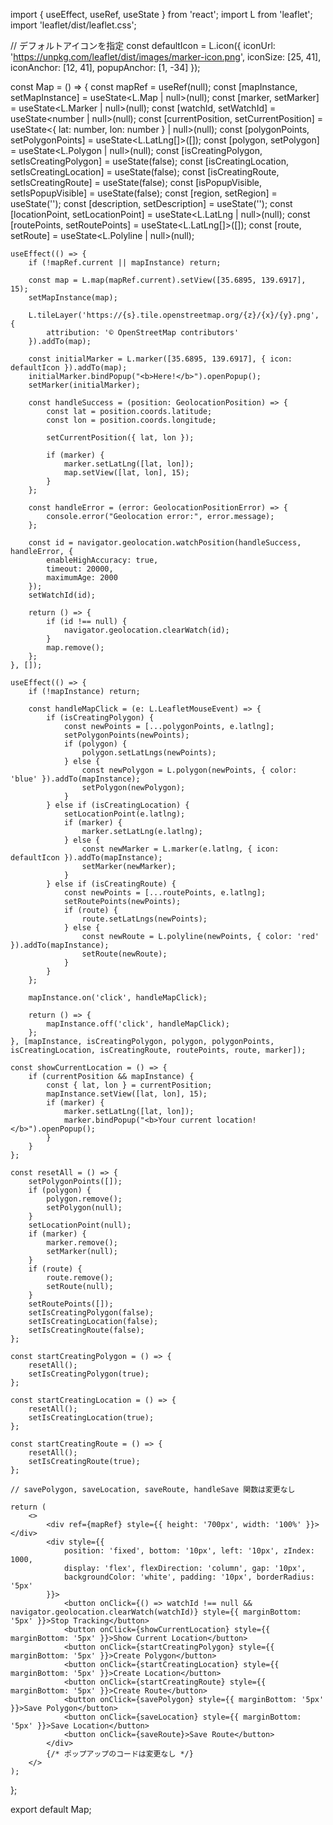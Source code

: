 import { useEffect, useRef, useState } from 'react';
import L from 'leaflet';
import 'leaflet/dist/leaflet.css';

// デフォルトアイコンを指定
const defaultIcon = L.icon({
    iconUrl: 'https://unpkg.com/leaflet/dist/images/marker-icon.png',
    iconSize: [25, 41],
    iconAnchor: [12, 41],
    popupAnchor: [1, -34]
});

const Map = () => {
    const mapRef = useRef<HTMLDivElement>(null);
    const [mapInstance, setMapInstance] = useState<L.Map | null>(null);
    const [marker, setMarker] = useState<L.Marker | null>(null);
    const [watchId, setWatchId] = useState<number | null>(null);
    const [currentPosition, setCurrentPosition] = useState<{ lat: number, lon: number } | null>(null);
    const [polygonPoints, setPolygonPoints] = useState<L.LatLng[]>([]);
    const [polygon, setPolygon] = useState<L.Polygon | null>(null);
    const [isCreatingPolygon, setIsCreatingPolygon] = useState<boolean>(false);
    const [isCreatingLocation, setIsCreatingLocation] = useState<boolean>(false);
    const [isCreatingRoute, setIsCreatingRoute] = useState<boolean>(false);
    const [isPopupVisible, setIsPopupVisible] = useState<boolean>(false);
    const [region, setRegion] = useState<string>('');
    const [description, setDescription] = useState<string>('');
    const [locationPoint, setLocationPoint] = useState<L.LatLng | null>(null);
    const [routePoints, setRoutePoints] = useState<L.LatLng[]>([]);
    const [route, setRoute] = useState<L.Polyline | null>(null);

    useEffect(() => {
        if (!mapRef.current || mapInstance) return;

        const map = L.map(mapRef.current).setView([35.6895, 139.6917], 15);
        setMapInstance(map);

        L.tileLayer('https://{s}.tile.openstreetmap.org/{z}/{x}/{y}.png', {
            attribution: '© OpenStreetMap contributors'
        }).addTo(map);

        const initialMarker = L.marker([35.6895, 139.6917], { icon: defaultIcon }).addTo(map);
        initialMarker.bindPopup("<b>Here!</b>").openPopup();
        setMarker(initialMarker);

        const handleSuccess = (position: GeolocationPosition) => {
            const lat = position.coords.latitude;
            const lon = position.coords.longitude;

            setCurrentPosition({ lat, lon });

            if (marker) {
                marker.setLatLng([lat, lon]);
                map.setView([lat, lon], 15);
            }
        };

        const handleError = (error: GeolocationPositionError) => {
            console.error("Geolocation error:", error.message);
        };

        const id = navigator.geolocation.watchPosition(handleSuccess, handleError, {
            enableHighAccuracy: true,
            timeout: 20000,
            maximumAge: 2000
        });
        setWatchId(id);

        return () => {
            if (id !== null) {
                navigator.geolocation.clearWatch(id);
            }
            map.remove();
        };
    }, []);

    useEffect(() => {
        if (!mapInstance) return;

        const handleMapClick = (e: L.LeafletMouseEvent) => {
            if (isCreatingPolygon) {
                const newPoints = [...polygonPoints, e.latlng];
                setPolygonPoints(newPoints);
                if (polygon) {
                    polygon.setLatLngs(newPoints);
                } else {
                    const newPolygon = L.polygon(newPoints, { color: 'blue' }).addTo(mapInstance);
                    setPolygon(newPolygon);
                }
            } else if (isCreatingLocation) {
                setLocationPoint(e.latlng);
                if (marker) {
                    marker.setLatLng(e.latlng);
                } else {
                    const newMarker = L.marker(e.latlng, { icon: defaultIcon }).addTo(mapInstance);
                    setMarker(newMarker);
                }
            } else if (isCreatingRoute) {
                const newPoints = [...routePoints, e.latlng];
                setRoutePoints(newPoints);
                if (route) {
                    route.setLatLngs(newPoints);
                } else {
                    const newRoute = L.polyline(newPoints, { color: 'red' }).addTo(mapInstance);
                    setRoute(newRoute);
                }
            }
        };

        mapInstance.on('click', handleMapClick);

        return () => {
            mapInstance.off('click', handleMapClick);
        };
    }, [mapInstance, isCreatingPolygon, polygon, polygonPoints, isCreatingLocation, isCreatingRoute, routePoints, route, marker]);

    const showCurrentLocation = () => {
        if (currentPosition && mapInstance) {
            const { lat, lon } = currentPosition;
            mapInstance.setView([lat, lon], 15);
            if (marker) {
                marker.setLatLng([lat, lon]);
                marker.bindPopup("<b>Your current location!</b>").openPopup();
            }
        }
    };

    const resetAll = () => {
        setPolygonPoints([]);
        if (polygon) {
            polygon.remove();
            setPolygon(null);
        }
        setLocationPoint(null);
        if (marker) {
            marker.remove();
            setMarker(null);
        }
        if (route) {
            route.remove();
            setRoute(null);
        }
        setRoutePoints([]);
        setIsCreatingPolygon(false);
        setIsCreatingLocation(false);
        setIsCreatingRoute(false);
    };

    const startCreatingPolygon = () => {
        resetAll();
        setIsCreatingPolygon(true);
    };

    const startCreatingLocation = () => {
        resetAll();
        setIsCreatingLocation(true);
    };

    const startCreatingRoute = () => {
        resetAll();
        setIsCreatingRoute(true);
    };

    // savePolygon, saveLocation, saveRoute, handleSave 関数は変更なし

    return (
        <>
            <div ref={mapRef} style={{ height: '700px', width: '100%' }}></div>
            <div style={{
                position: 'fixed', bottom: '10px', left: '10px', zIndex: 1000,
                display: 'flex', flexDirection: 'column', gap: '10px',
                backgroundColor: 'white', padding: '10px', borderRadius: '5px'
            }}>
                <button onClick={() => watchId !== null && navigator.geolocation.clearWatch(watchId)} style={{ marginBottom: '5px' }}>Stop Tracking</button>
                <button onClick={showCurrentLocation} style={{ marginBottom: '5px' }}>Show Current Location</button>
                <button onClick={startCreatingPolygon} style={{ marginBottom: '5px' }}>Create Polygon</button>
                <button onClick={startCreatingLocation} style={{ marginBottom: '5px' }}>Create Location</button>
                <button onClick={startCreatingRoute} style={{ marginBottom: '5px' }}>Create Route</button>
                <button onClick={savePolygon} style={{ marginBottom: '5px' }}>Save Polygon</button>
                <button onClick={saveLocation} style={{ marginBottom: '5px' }}>Save Location</button>
                <button onClick={saveRoute}>Save Route</button>
            </div>
            {/* ポップアップのコードは変更なし */}
        </>
    );
};

export default Map;